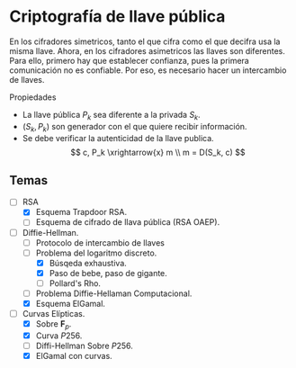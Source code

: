 # Criptografía de llave pública

En los cifradores simetricos, tanto el que cifra como el que decifra usa la misma llave. Ahora, en los cifradores asimetricos las llaves son diferentes. Para ello, primero hay que establecer confianza, pues la primera comunicación no es confiable. Por eso, es necesario hacer un intercambio de llaves.  

Propiedades

- La llave pública $P_k$ sea diferente a la privada $S_k$.
- $(S_k, P_k)$ son generador con el que quiere recibir información.
- Se debe verificar la autenticidad de la llave publica.
    $$
    c, P_k \xrightarrow{x} m \\
    m = D(S_k, c)
    $$

## Temas  

- [ ] RSA 
    - [x] Esquema Trapdoor RSA.  
    - [ ] Esquema de cifrado de llava pública (RSA OAEP).  
- [ ] Diffie-Hellman.  
  - [ ] Protocolo de intercambio de llaves
  - [ ] Problema del logaritmo discreto.  
    - [x] Búsqeda exhaustiva.
    - [x] Paso de bebe, paso de gigante.
    - [ ] Pollard's Rho.  
    <!-- - [ ] Pohlig-Hellman.   -->
  - [ ] Problema Diffie-Hellaman Computacional.  
  - [x] Esquema ElGamal.  
- [ ] Curvas Elípticas.  
  - [x] Sobre $\mathbf{F}_p$.  
  - [x] Curva $P256$.
  - [ ] Diffi-Hellman Sobre $P256$.  
  - [x] ElGamal con curvas.
